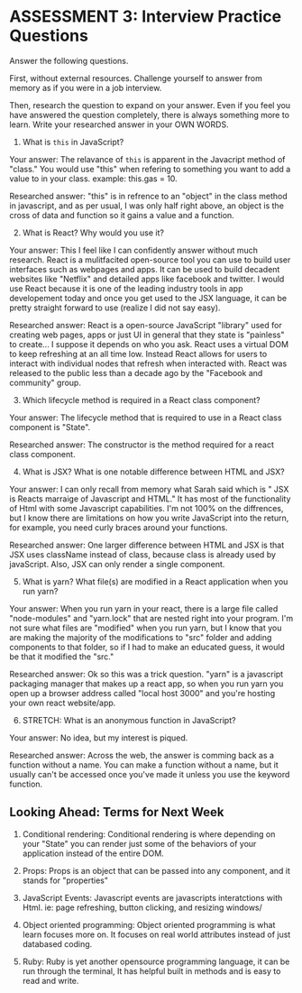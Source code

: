# ASSESSMENT 3: Interview Practice Questions

Answer the following questions.

First, without external resources. Challenge yourself to answer from memory as if you were in a job interview.

Then, research the question to expand on your answer. Even if you feel you have answered the question completely, there is always something more to learn. Write your researched answer in your OWN WORDS.


1. What is `this` in JavaScript?

  Your answer:
  The relavance of `this` is apparent in the Javacript method of "class." You would use "this" when refering to something you want to add a value to in your class. example: this.gas = 10.

  Researched answer:
  "this" is in refrence to an "object" in the class method in javascript, and as per usual, I  was only half right above, an object is the cross of data and function so it gains a value and a function.


2. What is React? Why would you use it?

  Your answer:
  This I feel like I can confidently answer without much research. React is a mulitfacited open-source tool you can use to build user interfaces such as webpages and apps. It can be used to build decadent websites like "Netflix" and detailed apps like facebook and twitter. I would use React because it is one of the leading industry tools in app developement today and once you get used to the JSX language, it can be pretty straight forward to use (realize I did not say easy).  

  Researched answer:
  React is a open-source JavaScript "library" used for creating web pages, apps or just UI in general that they state is "painless" to create... I suppose it depends on who you ask. React uses a virtual DOM to keep refreshing at an all time low. Instead React allows for users to interact with individual nodes that refresh when interacted with. React was released to the public less than a decade ago by the "Facebook and community" group. 



3. Which lifecycle method is required in a React class component?

  Your answer:
  The lifecycle method that is required to use in a React class component is "State".

  Researched answer:
The constructor is the method required for a react class component. 


4. What is JSX? What is one notable difference between HTML and JSX?

  Your answer:
  I can only recall from memory what Sarah said which is " JSX is Reacts marraige of Javascript and HTML." It has most of the functionality of Html with some Javascript capabilities. I'm not 100% on the diffrences, but I know there are limitations on how you write JavaScript into the return, for example, you need curly braces around your functions.
  
  Researched answer:
  One larger difference between HTML and JSX is that JSX uses className instead of class, because class is already used by javaScript. Also, JSX can only render a single component. 



5. What is yarn? What file(s) are modified in a React application when you run yarn?

  Your answer:
  When you run yarn in your react, there is a large file called "node-modules" and "yarn.lock" that are nested right into your program. I'm not sure what files are "modified" when you run yarn, but I know that you are making the majority of the modifications to "src" folder and adding components to that folder, so if I had to make an educated guess, it would be that it modified the "src." 

  Researched answer:
Ok so this was a trick question. "yarn" is a javascript packaging manager that makes up a react app, so when you run yarn you open up a browser address called "local host 3000" and you're hosting your own react website/app. 


6. STRETCH: What is an anonymous function in JavaScript?

  Your answer:
  No idea, but my interest is piqued.

  Researched answer:
  Across the web, the answer is comming back as a function without a name. You can make a function without a name, but it usually can't be accessed once you've made it unless you use the keyword function. 


## Looking Ahead: Terms for Next Week

1. Conditional rendering:
Conditional rendering is where depending on your "State" you can render just some of the behaviors of your application instead of the entire DOM. 

2. Props:
Props is an object that can be passed into any component, and it stands for "properties"

3. JavaScript Events:
Javascript events are javascripts interatctions with Html. ie: page refreshing, button clicking, and resizing windows/

4. Object oriented programming:
Object oriented programming is what learn focuses more on. It focuses on real world attributes instead of just databased coding. 

5. Ruby:
Ruby is yet another opensource programming language, it can be run through the terminal, It has helpful built in methods and is easy to read and write. 